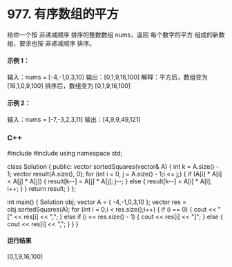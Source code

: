 # 977. 有序数组的平方
给你一个按 非递减顺序 排序的整数数组 nums，返回 每个数字的平方 组成的新数组，要求也按 非递减顺序 排序。

 

#### 示例 1：

   输入：nums = [-4,-1,0,3,10]
   输出：[0,1,9,16,100]
   解释：平方后，数组变为 [16,1,0,9,100]
   排序后，数组变为 [0,1,9,16,100]
  
#### 示例 2：

   输入：nums = [-7,-3,2,3,11]
   输出：[4,9,9,49,121]

### C++

   #include<iostream>
   #include<vector>
   using namespace std;
   
   class Solution {
   public:
   	vector<int> sortedSquares(vector<int>& A) {
   		int k = A.size() - 1;
   		vector<int> result(A.size(), 0);
   		for (int i = 0, j = A.size() - 1;i <= j;) {
   			if (A[i] * A[i] < A[j] * A[j]) {
   				result[k--] = A[j] * A[j];
   				j--;
   			}
   			else {
   				result[k--] = A[i] * A[i];
   				i++;
   			}
   		}
   		return result;
   	}
   };
   
   int main() {
   	Solution obj;
   	vector<int> A = { -4,-1,0,3,10 };
   	vector<int> res = obj.sortedSquares(A);
   	for (int i = 0;i < res.size();i++) {
   		if (i == 0) {
   			cout << "[" << res[i] << ",";
   		}
   		else if (i == res.size() - 1) {
   			cout << res[i] << "]";
   		}
   		else {
   			cout << res[i] << ",";
   		}
   	}
   }

#### 运行结果

   [0,1,9,16,100]
